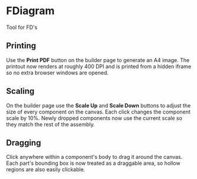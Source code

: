 # FDiagram
Tool for FD's

## Printing

Use the **Print PDF** button on the builder page to generate an A4 image.
The printout now renders at roughly 400 DPI and is printed from a hidden
iframe so no extra browser windows are opened.

## Scaling

On the builder page use the **Scale Up** and **Scale Down** buttons to adjust
the size of every component on the canvas. Each click changes the component
scale by 10%. Newly dropped components now use the current scale so they match
the rest of the assembly.

## Dragging

Click anywhere within a component's body to drag it around the canvas. Each
part's bounding box is now treated as a draggable area, so hollow regions are
also easily clickable.
